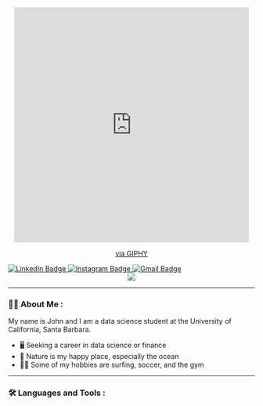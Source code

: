 <div id = "header" align = "center">
  <iframe src="https://giphy.com/embed/SUcApSWjPwQMARvcM8" width="480" height="480" frameBorder="0" class="giphy-embed" allowFullScreen></iframe><p>
  <a href="https://giphy.com/stickers/dgitechart-love-it-itechart-SUcApSWjPwQMARvcM8">via GIPHY</a></p>
</div>


<div id="badges">
  <a href="https://www.linkedin.com/in/john-nicholson-077271182?lipi=urn%3Ali%3Apage%3Ad_flagship3_profile_view_base_contact_details%3BFqJ%2B9rjmRIOwKWRpws4XBw%3D%3D">
    <img src="https://img.shields.io/badge/LinkedIn-blue?style=for-the-badge&logo=linkedin&logoColor=white" alt="LinkedIn Badge"/>
  </a>
  
  <a href="INSTAGRAM LINKE HERE">
    <img src="https://img.shields.io/badge/Instagram-E4405F?style=for-the-badge&logo=instagram&logoColor=white" alt="Instagram Badge"/>
  </a>
  
  <a href="mailto:johnnicholson@ucsb.edu">
    <img src="https://img.shields.io/badge/Gmail-D14836?style=for-the-badge&logo=gmail&logoColor=white" alt="Gmail Badge"/>
  </a>
</div>

<div id = "header" align = "center">
  <img src = "https://user-images.githubusercontent.com/109642942/179899117-b7aec419-3317-497d-8ad9-2a5aa98a2cb2.gif">
</div>

---

### :man_technologist: About Me :

My name is John and I am a data science student at the University of California, Santa Barbara.

- :desktop_computer: Seeking a career in data science or finance
- :ocean: Nature is my happy place, especially the ocean
- :weight_lifting_man: Some of my hobbies are surfing, soccer, and the gym

---

### :hammer_and_wrench: Languages and Tools :



<!--
**johnnich03/johnnich03** is a ✨ _special_ ✨ repository because its `README.md` (this file) appears on your GitHub profile.

Here are some ideas to get you started:

- 🔭 I’m currently working on ...
- 🌱 I’m currently learning ...
- 👯 I’m looking to collaborate on ...
- 🤔 I’m looking for help with ...
- 💬 Ask me about ...
- 📫 How to reach me: ...
- 😄 Pronouns: ...
- ⚡ Fun fact: ...
-->
